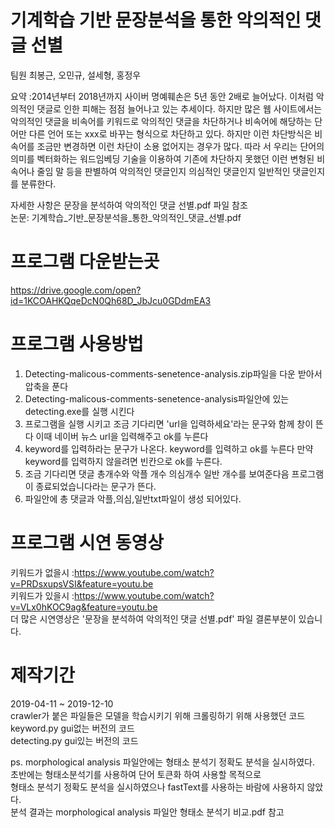 # 기계학습 기반 문장분석을 통한 악의적인 댓글 선별

팀원 최봉근, 오민규, 설세형, 홍정우

요약 :2014년부터 2018년까지 사이버 명예훼손은 5년 동안 2배로 늘어났다. 이처럼 악의적인 댓글로 인한 피해는 점점 늘어나고 있는 추세이다. 하지만 많은 웹 사이트에서는 악의적인 댓글을 비속어를 키워드로 악의적인 댓글을 차단하거나 비속어에 해당하는 단어만 다른 언어 또는 xxx로 바꾸는 형식으로 차단하고 있다. 하지만 이런 차단방식은 비속어를 조금만 변경하면 이런 차단이 소용 없어지는 경우가 많다. 따라 서 우리는 단어의 의미를 벡터화하는 워드임베딩 기술을 이용하여 기존에 차단하지 못했던 이런 변형된 비속어나 줄임 말 등을 판별하여 악의적인 댓글인지 의심적인 댓글인지 일반적인 댓글인지를 분류한다.

자세한 사항은 문장을 분석하여 악의적인 댓글 선별.pdf 파일 참조<br>
논문: 기계학습_기반_문장분석을_통한_악의적인_댓글_선별.pdf

# 프로그램 다운받는곳 
https://drive.google.com/open?id=1KCOAHKQqeDcN0Qh68D_JbJcu0GDdmEA3

# 프로그램 사용방법 
1. Detecting-malicous-comments-senetence-analysis.zip파일을 다운 받아서 압축을 푼다
2. Detecting-malicous-comments-senetence-analysis파일안에 있는 detecting.exe를 실행 시킨다
3. 프로그램을 실행 시키고 조금 기다리면 'url을 입력하세요'라는 문구와 함께 창이 뜬다 이때 네이버 뉴스 url을 입력해주고 ok를 누른다
4. keyword를 입력하라는 문구가 나온다. keyword를 입력하고 ok를 누른다 만약 keyword를 입력하지 않을려면 빈칸으로 ok를 누른다.
5. 조금 기다리면 댓글 총개수와 악플 개수 의심개수 일반 개수를 보여준다음 프로그램이 종료되었습니다라는 문구가 뜬다.
6. 파일안에 총 댓글과 악플,의심,일반txt파일이 생성 되어있다.

# 프로그램 시연 동영상
키워드가 없을시 :https://www.youtube.com/watch?v=PRDsxupsVSI&feature=youtu.be <br>
키워드가 있을시 :https://www.youtube.com/watch?v=VLx0hKOC9ag&feature=youtu.be <br>
더 많은 시연영상은 '문장을 분석하여 악의적인 댓글 선별.pdf' 파일 결론부분이 있습니다.

# 제작기간
2019-04-11 ~ 2019-12-10<br>
crawler가 붙은 파일들은 모델을 학습시키기 위해 크롤링하기 위해 사용했던 코드<br>
keyword.py gui없는 버전의 코드<br>
detecting.py gui있는 버전의 코드<br>

ps. morphological analysis 파일안에는 형태소 분석기 정확도 분석을 실시하였다. <br> 
초반에는 형태소분석기를 사용하여 단어 토큰화 하여 사용할 목적으로 <br>
형태소 분석기 정확도 분석을 실시하였으나 fastText를 사용하는 바람에 사용하지 않았다. <br>
분석 결과는 morphological analysis 파일안 형태소 분석기 비교.pdf 참고
